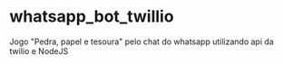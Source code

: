# whatsapp_bot_twillio
Jogo "Pedra, papel e tesoura" pelo chat do whatsapp utilizando api da twilio e NodeJS
